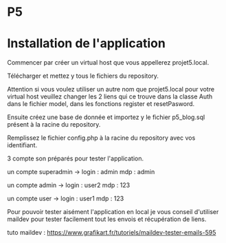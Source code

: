 # P5

# Installation de l'application

Commencer par créer un virtual host que vous appellerez projet5.local.

Télécharger et mettez y tous le fichiers du repository.

Attention si vous voulez utiliser un autre nom que projet5.local pour votre virtual
host veuillez changer les 2 liens qui ce trouve dans la classe Auth dans le fichier
model, dans les fonctions register et resetPasword.

Ensuite créez une base de donnée et importez y le fichier p5_blog.sql présent à 
la racine du repository.

Remplissez le fichier config.php à la racine du repository avec vos identifiant.

3 compte son préparés pour tester l'application.

un compte superadmin -> login : admin
		        mdp : admin

un compte admin -> login : user2
		   mdp : 123 

un compte user -> login : user1
		   mdp : 123  	

Pour pouvoir tester aisément l'application en local je vous conseil d'utiliser maildev pour 
tester facilement tout les envois et récupération de liens.

tuto maildev : https://www.grafikart.fr/tutoriels/maildev-tester-emails-595